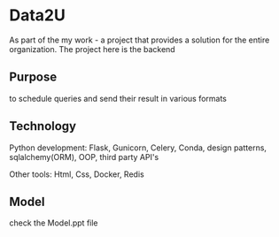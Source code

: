 # Data2U
As part of the my work - a project that provides a solution for the entire organization. The project here is the backend

## Purpose
to schedule queries and send their result in various formats

## Technology
Python development: Flask, Gunicorn, Celery, Conda, design patterns, sqlalchemy(ORM), OOP, third party API's

Other tools: Html, Css, Docker, Redis

## Model
check the Model.ppt file



